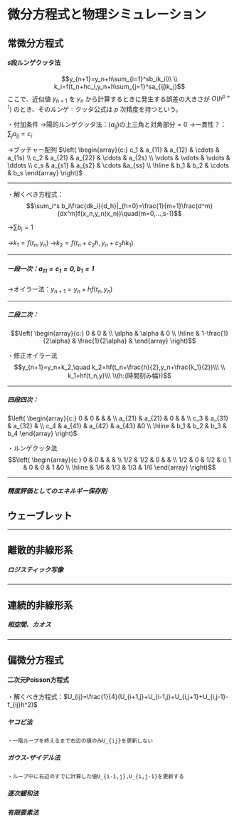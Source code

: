 # 微分方程式と物理シミュレーション

## 常微分方程式

#### $s$段ルンゲクッタ法
$$y_{n+1}=y_n+h\sum_{i=1}^sb_ik_i\\\ \\
k_i=f(t_n+hc_i,y_n+h\sum_{j=1}^sa_{ij}k_j)$$
ここで、近似値 $y_{n+1}$ を $y_n$ から計算するときに発生する誤差の大きさが $O(h^{p+1})$ のとき、そのルンゲ゠クッタ公式は $p$ 次精度を持つという。

・付加条件
→陽的ルンゲクッタ法：$(a_{ij})$の上三角と対角部分$=0$
→一貫性？：$\sum_ja_{ij}=c_i$

→ブッチャー配列
$\left(
\begin{array}{c:}
   c_1 & a_{11} & a_{12} & \cdots & a_{1s} \\ 
   c_2 & a_{21} & a_{22} & \cdots & a_{2s} \\ 
   \vdots & \vdots & \vdots & \ddots \\ 
   c_s & a_{s1} & a_{s2} & \cdots &a_{ss} \\ \hline 
    & b_1 & b_2 & \cdots & b_s
\end{array}
\right)$

---

・解くべき方程式：
$$\sum_i^s b_i\frac{dk_i}{d_h}|_{h=0}=\frac{1}{m+1}\frac{d^m}{dx^m}f(x_n,y_n(x_n))\quad(m=0,...,s-1)$$

→$\sum b_i=1$

→$k_1=f(t_n,y_n)$
→$k_2=f(t_n+c_2h,y_n+c_2hk_1)$



---

##### 一段一次：$a_{11}=c_1=0,b_1=1$

→オイラー法：$y_{n+1}=y_n+hf(t_n,y_n)$

---

##### 二段二次：
$$\left(
\begin{array}{c:}
    0 & 0 &   \\ 
   \alpha & \alpha & 0 \\ \hline 
    & 1-\frac{1}{2\alpha} & \frac{1}{2\alpha} & 
\end{array}
\right)$$

・修正オイラー法
$$y_{n+1}=y_n+k_2,\quad k_2=hf(t_n+\frac{h}{2},y_n+\frac{k_1}{2})\\\ \\
k_1=hf(t_n,y)\\\ \\(h:{時間刻み幅})$$

---

##### 四段四次：
$\left(
\begin{array}{c:}
   0 & 0 &  &  &  \\ 
   a_{21} & a_{21} & 0 &  &  \\ 
   c_3 & a_{31} & a_{32} &  \\ 
   c_4 & a_{41} & a_{42} & a_{43} &0 \\ \hline 
    & b_1 & b_2 & b_3 & b_4
\end{array}
\right)$

・ルンゲクッタ法
$$\left(
\begin{array}{c:}
   0 & 0 &  &  &  \\ 
   1/2 & 1/2 & 0 &  &  \\ 
   1/2 & 0 & 1/2 &  \\ 
   1 & 0 & 0 & 1 &0 \\ \hline 
    & 1/6 & 1/3 & 1/3 & 1/6
\end{array}
\right)$$

---

##### 精度評価としてのエネルギー保存則

## ウェーブレット

---

## 離散的非線形系

##### ロジスティック写像

---

## 連続的非線形系

##### 相空間、カオス

---



## 偏微分方程式

#### 二次元Poisson方程式

・解くべき方程式：$U_{ij}=\frac{1}{4}(U_{i+1,j}+U_{i-1,j}+U_{i,j+1}+U_{i,j-1}-f_{ij}h^2)$

##### ヤコビ法

    ・一階ループを終えるまで右辺の値のみU_{ij}を更新しない

##### ガウス-ザイデル法

    ・ループ中に右辺のすでに計算した値U_{i-1,j},U_{i,j-1}を更新する

##### 逐次緩和法

##### 有限要素法



